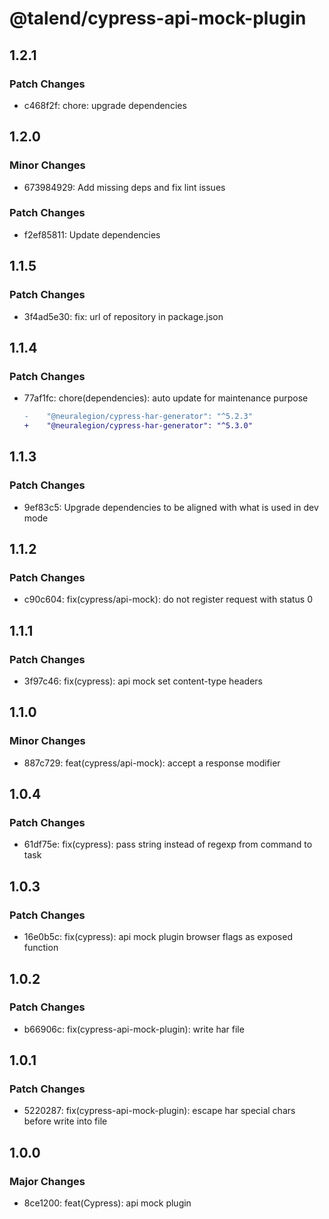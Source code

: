 # @talend/cypress-api-mock-plugin

## 1.2.1

### Patch Changes

- c468f2f: chore: upgrade dependencies

## 1.2.0

### Minor Changes

- 673984929: Add missing deps and fix lint issues

### Patch Changes

- f2ef85811: Update dependencies

## 1.1.5

### Patch Changes

- 3f4ad5e30: fix: url of repository in package.json

## 1.1.4

### Patch Changes

- 77af1fc: chore(dependencies): auto update for maintenance purpose

  ```diff
  -    "@neuralegion/cypress-har-generator": "^5.2.3"
  +    "@neuralegion/cypress-har-generator": "^5.3.0"
  ```

## 1.1.3

### Patch Changes

- 9ef83c5: Upgrade dependencies to be aligned with what is used in dev mode

## 1.1.2

### Patch Changes

- c90c604: fix(cypress/api-mock): do not register request with status 0

## 1.1.1

### Patch Changes

- 3f97c46: fix(cypress): api mock set content-type headers

## 1.1.0

### Minor Changes

- 887c729: feat(cypress/api-mock): accept a response modifier

## 1.0.4

### Patch Changes

- 61df75e: fix(cypress): pass string instead of regexp from command to task

## 1.0.3

### Patch Changes

- 16e0b5c: fix(cypress): api mock plugin browser flags as exposed function

## 1.0.2

### Patch Changes

- b66906c: fix(cypress-api-mock-plugin): write har file

## 1.0.1

### Patch Changes

- 5220287: fix(cypress-api-mock-plugin): escape har special chars before write into file

## 1.0.0

### Major Changes

- 8ce1200: feat(Cypress): api mock plugin
